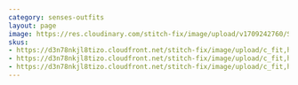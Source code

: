 ```yaml
---
category: senses-outfits
layout: page
image: https://res.cloudinary.com/stitch-fix/image/upload/v1709242760/Style_studio/Styleshuffle/22-12-15_W_OF_V14_0193_Base.jpg
skus:
- https://d3n78nkjl8tizo.cloudfront.net/stitch-fix/image/upload/c_fit,h_720,w_862/v1675705876/cerjjr3wnddoskfh9fks.jpg
- https://d3n78nkjl8tizo.cloudfront.net/stitch-fix/image/upload/c_fit,h_720,w_862/v1670466863/wa7rjvo9ddo4bu5x35oo.jpg
- https://d3n78nkjl8tizo.cloudfront.net/stitch-fix/image/upload/c_fit,h_720,w_862/v1682662756/bzkjcsd5mkv1tnhddssr.jpg
---
```


